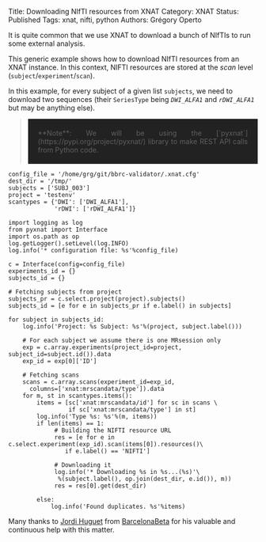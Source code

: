 Title: Downloading NIfTI resources from XNAT
Category: XNAT
Status: Published
Tags: xnat, nifti, python
Authors: Grégory Operto

It is quite common that we use XNAT to download a bunch of NIfTIs to run some
external analysis.

<!-- PELICAN_END_SUMMARY -->

This generic example shows how to download NIfTI resources from an XNAT instance.
In this context, NIFTI resources are stored at the _scan_ level
(`subject`/`experiment`/`scan`).

In this example, for every subject of a given list `subjects`, we need to
 download two sequences (their `SeriesType` being _`DWI_ALFA1`_ and
   _`rDWI_ALFA1`_ but may be anything else).


> <div style="padding:20px; text-align:justify; background-color:#222222">
> **Note**: We will be using the [`pyxnat`](https://pypi.org/project/pyxnat/) library
> to make REST API calls from Python code.</div>

```
config_file = '/home/grg/git/bbrc-validator/.xnat.cfg'
dest_dir = '/tmp/'
subjects = ['SUBJ_003']
project = 'testenv'
scantypes = {'DWI': ['DWI_ALFA1'],
             'rDWI': ['rDWI_ALFA1']}

import logging as log
from pyxnat import Interface
import os.path as op
log.getLogger().setLevel(log.INFO)
log.info('* configuration file: %s'%config_file)

c = Interface(config=config_file)
experiments_id = {}
subjects_id = {}

# Fetching subjects from project
subjects_pr = c.select.project(project).subjects()
subjects_id = [e for e in subjects_pr if e.label() in subjects]

for subject in subjects_id:
    log.info('Project: %s Subject: %s'%(project, subject.label()))

    # For each subject we assume there is one MRsession only
    exp = c.array.experiments(project_id=project, subject_id=subject.id()).data
    exp_id = exp[0]['ID']

    # Fetching scans
    scans = c.array.scans(experiment_id=exp_id,
      columns=['xnat:mrscandata/type']).data
    for m, st in scantypes.items():
        items = [sc['xnat:mrscandata/id'] for sc in scans \
                 if sc['xnat:mrscandata/type'] in st]
        log.info('Type %s: %s'%(m, items))
        if len(items) == 1:
             # Building the NIFTI resource URL
             res = [e for e in c.select.experiment(exp_id).scan(items[0]).resources()\
                if e.label() == 'NIFTI']

             # Downloading it             
             log.info('* Downloading %s in %s...(%s)'\
              %(subject.label(), op.join(dest_dir, e.id()), m))
             res = res[0].get(dest_dir)

        else:
            log.info('Found duplicates. %s'%items)
```

Many thanks to [Jordi Huguet](https://github.com/jhuguetn) from
[BarcelonaBeta](https://barcelonabrainimaging.org) for his valuable and
continuous help with this matter.
